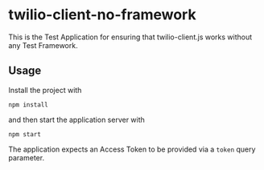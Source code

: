 twilio-client-no-framework
=========================

This is the Test Application for ensuring that twilio-client.js works without any
Test Framework.

Usage
-----

Install the project with

```
npm install
```

and then start the application server with

```
npm start
```

The application expects an Access Token to be provided via a `token` query
parameter.
